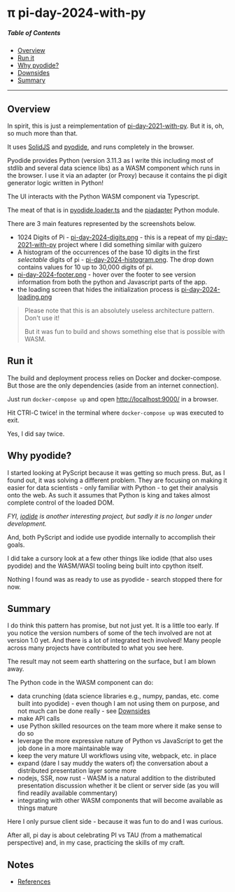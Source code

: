 # &pi; pi-day-2024-with-py

##### Table of Contents

- [Overview](#overview)
- [Run it](#run-it)
- [Why pyodide?](#why-pyodide)
- [Downsides](./docs/wasm-downsides.md)
- [Summary](#summary)

---

## Overview

In spirit, this is just a reimplementation of [pi-day-2021-with-py](https://github.com/klmcwhirter/pi-day-2021-with-py). But it is, oh, so much more than that.

It uses [SolidJS](https://www.solidjs.com/) and [pyodide](https://pyodide.org/), and runs completely in the browser.

Pyodide provides Python (version 3.11.3 as I write this including most of stdlib and several data science libs) as a WASM component which runs in the browser. I use it via an adapter (or Proxy) because it contains the pi digit generator logic written in Python!

The UI interacts with the Python WASM component via Typescript.

The meat of that is in [pyodide.loader.ts](./src/pi/pyodide.loader.ts) and the [piadapter](./piadapter/__init__.py) Python module.

There are 3 main features represented by the screenshots below.

- 1024 Digits of Pi - [pi-day-2024-digits.png](./docs/pi-day-2024-digits.png) - this is a repeat of my [pi-day-2021-with-py](https://github.com/klmcwhirter/pi-day-2021-with-py) project where I did something similar with guizero
- A histogram of the occurrences of the base 10 digits in the first _selectable_ digits of pi - [pi-day-2024-histogram.png](./docs/pi-day-2024-histogram.png). The drop down contains values for 10 up to 30,000 digits of pi.
- [pi-day-2024-footer.png](./docs/pi-day-2024-footer.png) - hover over the footer to see version information from both the python and Javascript parts of the app.
- the loading screen that hides the initialization process is [pi-day-2024-loading.png](./docs/pi-day-2024-loading.png)

> Please note that this is an absolutely useless architecture pattern. Don't use it!
>
> But it was fun to build and shows something else that is possible with WASM.

## Run it

The build and deployment process relies on Docker and docker-compose. But those are the only dependencies (aside from an internet connection).

Just run `docker-compose up` and open [http://localhost:9000/](http://localhost:9000/) in a browser.

Hit CTRl-C twice! in the terminal where `docker-compose up` was executed to exit.

Yes, I did say twice.

## Why pyodide?

I started looking at PyScript because it was getting so much press. But, as I found out, it was solving a different problem. They are focusing on
making it easier for data scientists - only familiar with Python - to get their analysis onto the web. As such it assumes that Python is king and
takes almost complete control of the loaded DOM.

_FYI, [iodide](https://github.com/iodide-project/iodide) is another interesting project, but sadly it is no longer under development._

And, both PyScript and iodide use pyodide internally to accomplish their goals.

I did take a cursory look at a few other things like iodide (that also uses pyodide) and the WASM/WASI tooling being built into cpython itself.

Nothing I found was as ready to use as pyodide - search stopped there for now.

## Summary

I do think this pattern has promise, but not just yet. It is a little too early. If you notice the version numbers of some of the tech involved are not at version 1.0 yet. And there is a lot of integrated tech involved! Many people across many projects have contributed to what you see here.

The result may not seem earth shattering on the surface, but I am blown away.

The Python code in the WASM component can do:

- data crunching (data science libraries e.g., numpy, pandas, etc. come built into pyodide) - even though I am not using them on purpose, and not much can be done really - see [Downsides](./docs/wasm-downsides.md)
- make API calls
- use Python skilled resources on the team more where it make sense to do so
- leverage the more expressive nature of Python vs JavaScript to get the job done in a more maintainable way
- keep the very mature UI workflows using vite, webpack, etc. in place
- expand (dare I say muddy the waters of) the conversation about a distributed presentation layer some more
- nodejs, SSR, now rust - WASM is a natural addition to the distributed presentation discussion whether it be client or server side (as you will find readily available commentary)
- integrating with other WASM components that will become available as things mature

Here I only pursue client side - because it was fun to do and I was curious.

After all, pi day is about celebrating PI vs TAU (from a mathematical perspective) and, in my case, practicing the skills of my craft.

## Notes

- [References](./docs/references.md)

